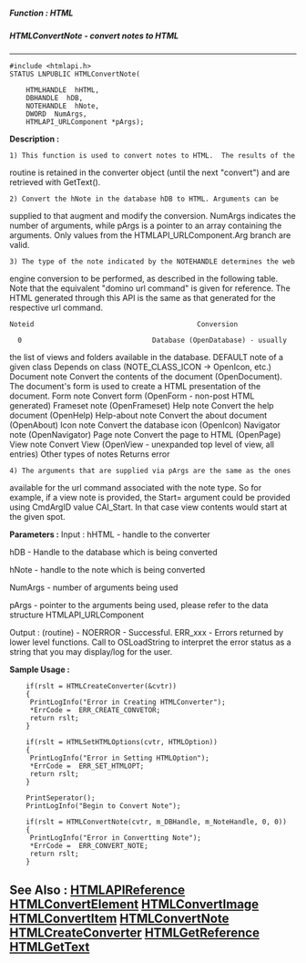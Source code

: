 ##### Function : HTML
##### HTMLConvertNote - convert notes to HTML
---
```
#include <htmlapi.h>
STATUS LNPUBLIC HTMLConvertNote(

	HTMLHANDLE  hHTML,
	DBHANDLE  hDB,
	NOTEHANDLE  hNote,
	DWORD  NumArgs,
	HTMLAPI_URLComponent *pArgs);
```
**Description :**

	1) This function is used to convert notes to HTML.  The results of the 
routine is retained in the converter object (until the next "convert") and are 
retrieved with GetText().

	2) Convert the hNote in the database hDB to HTML. Arguments can be 
supplied to that augment and modify the conversion. NumArgs indicates the 
number of arguments, while pArgs is a pointer to an array containing the 
arguments.  Only values from the HTMLAPI_URLComponent.Arg branch are valid.

	3) The type of the note indicated by the NOTEHANDLE determines the web 
engine conversion to be performed, as described in the following table.  Note 
that the equivalent "domino
         url command" is given for reference.  The HTML generated through this 
API is the same as that generated for the respective url command.

	Noteid                                        Conversion

	  0                                Database (OpenDatabase) - usually 
the list of views and folders available in the database.
   DEFAULT note of a given class      Depends on class (NOTE_CLASS_ICON -> 
OpenIcon, etc.)
	Document note                      Convert the contents of the document 
(OpenDocument).  The document's form is used to
                                          create a HTML presentation of the 
document.
       Form note                          Convert form (OpenForm - non-post 
HTML generated)
       Frameset note                      (OpenFrameset)
       Help note                          Convert the help document (OpenHelp)
  Help-about note                   Convert the about document (OpenAbout)
	Icon note                          Convert the database icon (OpenIcon)
  Navigator note                     (OpenNavigator)
  Page note                          Convert the page to HTML (OpenPage)
  View note                          Convert View (OpenView - unexpanded top 
level of view, all entries)
  Other types of notes               Returns error
	
	4) The arguments that are supplied via pArgs are the same as the ones 
available for the url command associated with the note type.  So for example, 
if a view note is provided, the  Start= argument could be provided using 
CmdArgID value CAI_Start.  In that case view contents would start at the given 
spot.


**Parameters :**
Input :
hHTML  -  handle to the converter

hDB  -  Handle to the database which is being converted

hNote  -  handle to the note which is being converted

NumArgs  -  number of arguments being used

pArgs  -  pointer to the arguments being used, please refer to the data structure HTMLAPI_URLComponent

Output :
(routine)  -  NOERROR - Successful.
 ERR_xxx - Errors returned by lower level functions.  Call to OSLoadString to interpret the error status as a string that you may display/log for the user.



**Sample Usage :**
```
	if(rslt = HTMLCreateConverter(&cvtr))
	{
	 PrintLogInfo("Error in Creating HTMLConverter");
	 *ErrCode =  ERR_CREATE_CONVETOR;
	 return rslt;
	}
	
	if(rslt = HTMLSetHTMLOptions(cvtr, HTMLOption))
	{
	 PrintLogInfo("Error in Setting HTMLOption");
	 *ErrCode =  ERR_SET_HTMLOPT;
	 return rslt;
	}
	
	PrintSeperator();
	PrintLogInfo("Begin to Convert Note");
	
	if(rslt = HTMLConvertNote(cvtr, m_DBHandle, m_NoteHandle, 0, 0))
	{
	 PrintLogInfo("Error in Convertting Note");
	 *ErrCode =  ERR_CONVERT_NOTE;
	 return rslt;
	}
```
**See Also :**
[HTMLAPIReference](/domino-c-api-docs/reference/Data/HTMLAPIReference)
[HTMLConvertElement](/domino-c-api-docs/reference/Func/HTMLConvertElement)
[HTMLConvertImage](/domino-c-api-docs/reference/Func/HTMLConvertImage)
[HTMLConvertItem](/domino-c-api-docs/reference/Func/HTMLConvertItem)
[HTMLConvertNote](/domino-c-api-docs/reference/Func/HTMLConvertNote)
[HTMLCreateConverter](/domino-c-api-docs/reference/Func/HTMLCreateConverter)
[HTMLGetReference](/domino-c-api-docs/reference/Func/HTMLGetReference)
[HTMLGetText](/domino-c-api-docs/reference/Func/HTMLGetText)
---
